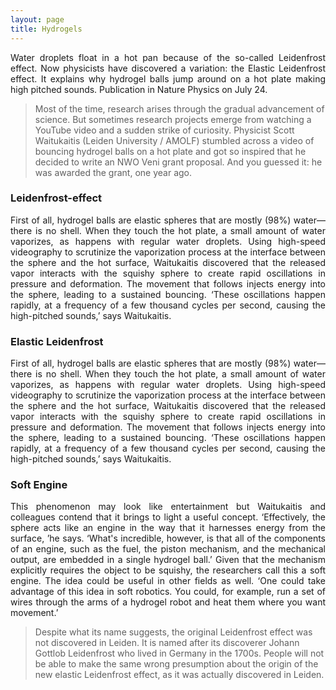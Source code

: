 ```yaml
---
layout: page
title: Hydrogels
---
```

<object width="650" height="400"
data="https://www.youtube.com/embed/8hp2B7dGt_A">
</object>

<div style="text-align: justify">
Water droplets float in a hot pan because of the so-called Leidenfrost effect. Now physicists have discovered a variation: the Elastic Leidenfrost effect. It explains why hydrogel balls jump around on a hot plate making high pitched sounds. Publication in Nature Physics on July 24.
</div>

> Most of the time, research arises through the gradual advancement of science. But sometimes research projects emerge from watching a YouTube video and a sudden strike of curiosity. Physicist Scott Waitukaitis (Leiden University / AMOLF) stumbled across a video of bouncing hydrogel balls on a hot plate and got so inspired that he decided to write an NWO Veni grant proposal. And you guessed it: he was awarded the grant, one year ago.


### Leidenfrost-effect 
<div style="text-align: justify">
First of all, hydrogel balls are elastic spheres that are mostly (98%) water—there is no shell. When they touch the hot plate, a small amount of water vaporizes, as happens with regular water droplets. Using high-speed videography to scrutinize the vaporization process at the interface between the sphere and the hot surface, Waitukaitis discovered that the released vapor interacts with the squishy sphere to create rapid oscillations in pressure and deformation. The movement that follows injects energy into the sphere, leading to a sustained bouncing. ‘These oscillations happen rapidly, at a frequency of a few thousand cycles per second, causing the high-pitched sounds,’ says Waitukaitis.     
</div>

### Elastic Leidenfrost

<div style="text-align: justify">
First of all, hydrogel balls are elastic spheres that are mostly (98%) water—there is no shell. When they touch the hot plate, a small amount of water vaporizes, as happens with regular water droplets. Using high-speed videography to scrutinize the vaporization process at the interface between the sphere and the hot surface, Waitukaitis discovered that the released vapor interacts with the squishy sphere to create rapid oscillations in pressure and deformation. The movement that follows injects energy into the sphere, leading to a sustained bouncing. ‘These oscillations happen rapidly, at a frequency of a few thousand cycles per second, causing the high-pitched sounds,’ says Waitukaitis.      
</div>

### Soft Engine

<div style="text-align: justify">
This phenomenon may look like entertainment but Waitukaitis and colleagues contend that it brings to light a useful concept. ‘Effectively, the sphere acts like an engine in the way that it harnesses energy from the surface, ’he says. ‘What's incredible, however, is that all of the components of an engine, such as the fuel, the piston mechanism, and the mechanical output, are embedded in a single hydrogel ball.’ Given that the mechanism explicitly requires the object to be squishy, the researchers call this a soft engine. The idea could be useful in other fields as well. ‘One could take advantage of this idea in soft robotics. You could, for example, run a set of wires through the arms of a hydrogel robot and heat them where you want movement.’      
</div>

> Despite what its name suggests, the original Leidenfrost effect was not discovered in Leiden. It is named after its discoverer Johann Gottlob Leidenfrost who lived in Germany in the 1700s. People will not be able to make the same wrong presumption about the origin of the new elastic Leidenfrost effect, as it was actually discovered in Leiden.




